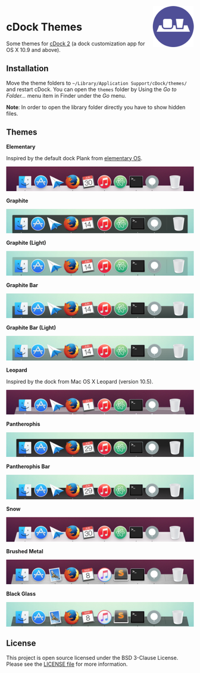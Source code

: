 <img src="icon.png" align="right" height="110"/>

# cDock Themes

Some themes for [cDock 2](http://w0lfschild.github.io/app_cDock.html) (a dock customization app for OS X 10.9 and above).

## Installation

Move the theme folders to `~/Library/Application Support/cDock/themes/` and restart cDock. You can open the `themes` folder by Using the *Go to Folder...* menu item in Finder under the *Go* menu.

**Note**: In order to open the library folder directly you have to show hidden files.

## Themes

**Elementary**

Inspired by the default dock Plank from [elementary OS](https://elementary.io/).

![Elementary theme preview](Elementary/preview_dark.png)

**Graphite**

![Graphite theme preview](Graphite/preview_light.png)

**Graphite (Light)**

![Graphite (Light) theme preview](Graphite%20(Light)/preview_light.png)

**Graphite Bar**

![Graphite Bar theme preview](Graphite%20Bar/preview_light.png)

**Graphite Bar (Light)**

![Graphite Bar (Light) theme preview](Graphite%20Bar%20(Light)/preview_light.png)

**Leopard**

Inspired by the dock from Mac OS X Leopard (version 10.5).

![Leopard theme preview](Leopard/preview_dark.png)

**Pantherophis**

![Pantherophis theme preview](Pantherophis/preview_light.png)

**Pantherophis Bar**

![Pantherophis Bar theme preview](Pantherophis%20Bar/preview_light.png)

**Snow**

![Snow theme preview](Snow/preview_dark.png)

**Brushed Metal**

![Brushed Metal theme preview](Brushed%20Metal/preview_dark.png)

**Black Glass**

![Black Glass theme preview](Black%20Glass/preview_light.png)

## License

This project is open source licensed under the BSD 3-Clause License. Please see the [LICENSE file](LICENSE) for more information.